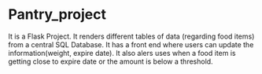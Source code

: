 ﻿# Pantry_project
It is a Flask Project. It renders different tables of data (regarding food items) from a central SQL Database. It has a front end where users can update the information(weight, expire date). It also alers uses when a food item is getting close to expire date or the amount is below a threshold.
